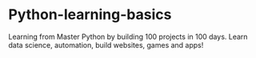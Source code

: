 # Python-learning-basics
Learning from Master Python by building 100 projects in 100 days. Learn data science, automation, build websites, games and apps!
